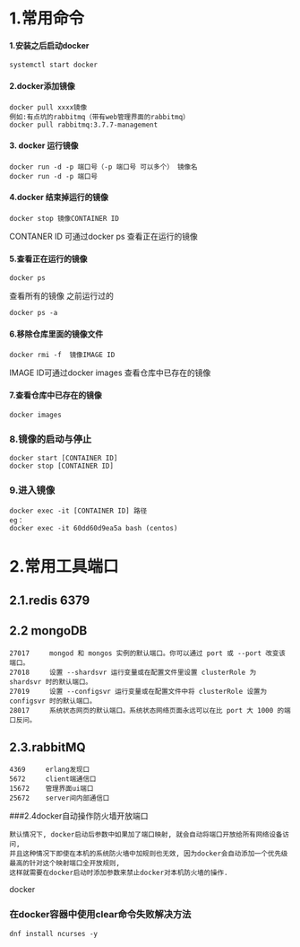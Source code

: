# 1.常用命令
#### **1.安装之后启动docker**
~~~
systemctl start docker
~~~
#### **2.docker添加镜像**
~~~
docker pull xxxx镜像
例如:有点坑的rabbitmq（带有web管理界面的rabbitmq）
docker pull rabbitmq:3.7.7-management
~~~
#### **3. docker 运行镜像**
~~~
docker run -d -p 端口号（-p 端口号 可以多个） 镜像名
docker run -d -p 端口号
~~~
#### **4.docker 结束掉运行的镜像**
~~~
docker stop 镜像CONTAINER ID
~~~
CONTANER ID 可通过docker ps 查看正在运行的镜像
#### **5.查看正在运行的镜像**
~~~
docker ps
~~~
查看所有的镜像 之前运行过的
~~~
docker ps -a
~~~
#### **6.移除仓库里面的镜像文件**
~~~
docker rmi -f  镜像IMAGE ID
~~~
IMAGE ID可通过docker images 查看仓库中已存在的镜像
#### **7.查看仓库中已存在的镜像**
~~~
docker images
~~~
### **8.镜像的启动与停止**
~~~
docker start [CONTAINER ID]
docker stop [CONTAINER ID]
~~~
### **9.进入镜像**
~~~
docker exec -it [CONTAINER ID] 路径
eg：
docker exec -it 60dd60d9ea5a bash (centos)
~~~
# 2.常用工具端口
## 2.1.redis 6379
## 2.2 mongoDB 
~~~
27017     mongod 和 mongos 实例的默认端口。你可以通过 port 或 --port 改变该端口。
27018     设置 --shardsvr 运行变量或在配置文件里设置 clusterRole 为 shardsvr 时的默认端口。
27019     设置 --configsvr 运行变量或在配置文件中将 clusterRole 设置为 configsvr 时的默认端口。
28017     系统状态网页的默认端口。系统状态网络页面永远可以在比 port 大 1000 的端口反问。
~~~
## 2.3.rabbitMQ
~~~
4369     erlang发现口
5672     client端通信口
15672    管理界面ui端口
25672    server间内部通信口
~~~

###2.4docker自动操作防火墙开放端口
~~~
默认情况下, docker启动后参数中如果加了端口映射, 就会自动将端口开放给所有网络设备访问,  
并且这种情况下即使在本机的系统防火墙中加规则也无效, 因为docker会自动添加一个优先级最高的针对这个映射端口全开放规则,  
这样就需要在docker启动时添加参数来禁止docker对本机防火墙的操作.
~~~
docker


### 在docker容器中使用clear命令失败解决方法
```
dnf install ncurses -y
```
<!--stackedit_data:
eyJoaXN0b3J5IjpbODEyMzczMzc0LC0zNDU3NDcyMDZdfQ==
-->